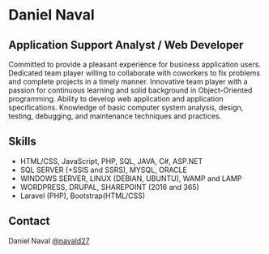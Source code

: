 # Daniel Naval

## Application Support Analyst / Web Developer

Committed to provide a pleasant experience for business application users. Dedicated team player willing to collaborate with coworkers to fix problems and complete projects in a timely manner. Innovative team player with a passion for continuous learning and solid background in Object-Oriented programming. Ability to develop web application and application specifications. Knowledge of basic computer system analysis, design, testing, debugging, and maintenance techniques and practices.

## Skills

* HTML/CSS, JavaScript, PHP, SQL, JAVA, C#, ASP.NET
* SQL SERVER (+SSIS and SSRS), MYSQL, ORACLE 
* WINDOWS SERVER, LINUX (DEBIAN, UBUNTU), WAMP and LAMP
* WORDPRESS, DRUPAL, SHAREPOINT (2016 and 365) 
* Laravel (PHP), Bootstrap(HTML/CSS)

## Contact

Daniel Naval 
[@navald27](https://twitter.com/navald27)
